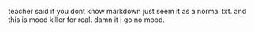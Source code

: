 teacher said if you dont know markdown just seem it as a normal txt.
and this is mood killer for real. damn it i go no mood.
